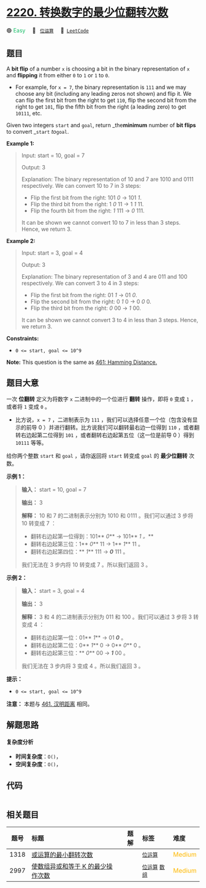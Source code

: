 # [2220. 转换数字的最少位翻转次数](https://leetcode.com/problems/minimum-bit-flips-to-convert-number)

🟢 <font color=#15bd66>Easy</font>&emsp; 🔖&ensp; [`位运算`](/tag/bit-manipulation.md)&emsp; 🔗&ensp;[`LeetCode`](https://leetcode.com/problems/minimum-bit-flips-to-convert-number)

## 题目

A **bit flip** of a number `x` is choosing a bit in the binary representation
of `x` and **flipping** it from either `0` to `1` or `1` to `0`.

  * For example, for `x = 7`, the binary representation is `111` and we may choose any bit (including any leading zeros not shown) and flip it. We can flip the first bit from the right to get `110`, flip the second bit from the right to get `101`, flip the fifth bit from the right (a leading zero) to get `10111`, etc.

Given two integers `start` and `goal`, return _the**minimum** number of **bit
flips** to convert _`start` _to_`goal`.



**Example 1:**

> Input: start = 10, goal = 7
> 
> Output: 3
> 
> Explanation: The binary representation of 10 and 7 are 1010 and 0111 respectively. We can convert 10 to 7 in 3 steps:
> - Flip the first bit from the right: 101 _0_ -> 101 _1_.
> - Flip the third bit from the right: 1 _0_ 11 -> 1 _1_ 11.
> - Flip the fourth bit from the right: _1_ 111 -> _0_ 111.
> 
> It can be shown we cannot convert 10 to 7 in less than 3 steps. Hence, we return 3.

**Example 2:**

> Input: start = 3, goal = 4
> 
> Output: 3
> 
> Explanation: The binary representation of 3 and 4 are 011 and 100 respectively. We can convert 3 to 4 in 3 steps:
> - Flip the first bit from the right: 01 _1_ -> 01 _0_.
> - Flip the second bit from the right: 0 _1_ 0 -> 0 _0_ 0.
> - Flip the third bit from the right: _0_ 00 -> _1_ 00.
> 
> It can be shown we cannot convert 3 to 4 in less than 3 steps. Hence, we return 3.

**Constraints:**

  * `0 <= start, goal <= 10^9`



**Note:** This question is the same as [461: Hamming
Distance.](https://leetcode.com/problems/hamming-distance/description/)


## 题目大意

一次 **位翻转**  定义为将数字 `x` 二进制中的一个位进行 **翻转**  操作，即将 `0` 变成 `1` ，或者将 `1` 变成 `0` 。

  * 比方说，`x = 7` ，二进制表示为 `111` ，我们可以选择任意一个位（包含没有显示的前导 0 ）并进行翻转。比方说我们可以翻转最右边一位得到 `110` ，或者翻转右边起第二位得到 `101` ，或者翻转右边起第五位（这一位是前导 0 ）得到 `10111` 等等。

给你两个整数 `start` 和 `goal` ，请你返回将 `start` 转变成 `goal` 的 **最少位翻转**  次数。



**示例 1：**

> 
> 
> 
> 
> 
> **输入：** start = 10, goal = 7
> 
> **输出：** 3
> 
> **解释：** 10 和 7 的二进制表示分别为 1010 和 0111 。我们可以通过 3 步将 10 转变成 7 ：
> - 翻转右边起第一位得到：101** _0_** -> 101** _1 。_**
> - 翻转右边起第三位：1** _0_** 11 -> 1** _1_** 11 。
> - 翻转右边起第四位：** _1_** 111 -> **_0_** 111 。
> 
> 我们无法在 3 步内将 10 转变成 7 。所以我们返回 3 。

**示例 2：**

> 
> 
> 
> 
> 
> **输入：** start = 3, goal = 4
> 
> **输出：** 3
> 
> **解释：** 3 和 4 的二进制表示分别为 011 和 100 。我们可以通过 3 步将 3 转变成 4 ：
> - 翻转右边起第一位：01** _1_** -> 01 _**0**_ 。
> - 翻转右边起第二位：0** _1_** 0 -> 0** _0_** 0 。
> - 翻转右边起第三位：** _0_** 00 -> **_1_** 00 。
> 
> 我们无法在 3 步内将 3 变成 4 。所以我们返回 3 。
> 
> 



**提示：**

  * `0 <= start, goal <= 10^9`



**注意：** 本题与 [461\. 汉明距离](https://leetcode.cn/problems/hamming-distance/) 相同。


## 解题思路

#### 复杂度分析

- **时间复杂度**：`O()`，
- **空间复杂度**：`O()`，

## 代码

```javascript

```

## 相关题目

<!-- prettier-ignore -->
| 题号 | 标题 | 题解 | 标签 | 难度 |
| :------: | :------ | :------: | :------ | :------ |
| 1318 | [或运算的最小翻转次数](https://leetcode.com/problems/minimum-flips-to-make-a-or-b-equal-to-c) |  |  [`位运算`](/tag/bit-manipulation.md) | <font color=#ffb800>Medium</font> |
| 2997 | [使数组异或和等于 K 的最少操作次数](https://leetcode.com/problems/minimum-number-of-operations-to-make-array-xor-equal-to-k) |  |  [`位运算`](/tag/bit-manipulation.md) [`数组`](/tag/array.md) | <font color=#ffb800>Medium</font> |